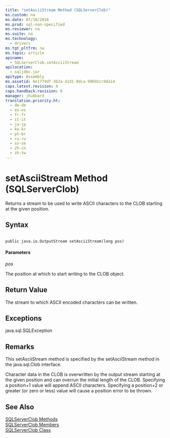 ```yaml
---
title: "setAsciiStream Method (SQLServerClob)"
ms.custom: na
ms.date: 07/18/2016
ms.prod: sql-non-specified
ms.reviewer: na
ms.suite: na
ms.technology: 
  - drivers
ms.tgt_pltfrm: na
ms.topic: article
apiname: 
  - SQLServerClob.setAsciiStream
apilocation: 
  - sqljdbc.jar
apitype: Assembly
ms.assetid: 6e1779df-3b2a-41d1-8dca-99692cc9da14
caps.latest.revision: 9
caps.handback.revision: 0
manager: jhubbard
translation.priority.ht: 
  - de-de
  - es-es
  - fr-fr
  - it-it
  - ja-jp
  - ko-kr
  - pt-br
  - ru-ru
  - sv-se
  - zh-cn
  - zh-tw
---
```

# setAsciiStream Method (SQLServerClob)
  Returns a stream to be used to write ASCII characters to the CLOB starting at the given position.  
  
## Syntax  
  
```  
  
public java.io.OutputStream setAsciiStream(long pos)  
```  
  
#### Parameters  
 *pos*  
  
 The position at which to start writing to the CLOB object.  
  
## Return Value  
 The stream to which ASCII encoded characters can be written.  
  
## Exceptions  
 java.sql.SQLException  
  
## Remarks  
 This setAsciiStream method is specified by the setAsciiStream method in the java.sql.Clob interface.  
  
 Character data in the CLOB is overwritten by the output stream starting at the given position and can overrun the initial length of the CLOB. Specifying a position+1 value will append ASCII characters. Specifying a position+2 or greater (or zero or less) value will cause a position error to be thrown.  
  
## See Also  
 [SQLServerClob Methods](../content/SQLServerClob-Methods.md)   
 [SQLServerClob Members](../content/SQLServerClob-Members.md)   
 [SQLServerClob Class](../content/SQLServerClob-Class.md)  
  
  
